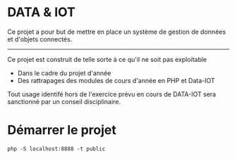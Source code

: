 # DATA & IOT

Ce projet a pour but de mettre en place un système de gestion de données et d'objets connectés.

--- 

Ce projet est construit de telle sorte à ce qu'il ne soit pas exploitable 
- Dans le cadre du projet d'année
- Des rattrapages des modules de cours d'année en PHP et Data-IOT

Tout usage identifé hors de l'exercice prévu en cours de DATA-IOT sera sanctionné par un conseil disciplinaire.

# Démarrer le projet 

`php -S localhost:8888 -t public`